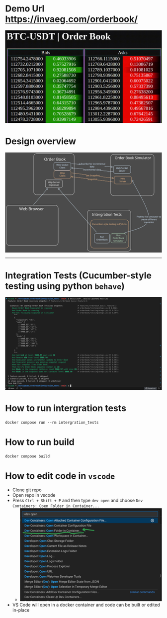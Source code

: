 # Demo Url https://invaeg.com/orderbook/
![Demo](order_booker_web_content/img/WebView.gif)


# Design overview
![Design overview](order_booker_web_content/img/orderbook.svg)

---

# Integration Tests (Cucumber-style testing using python `behave`)
![integration_tests](order_booker_web_content/img/integration_tests.png)


# How to run intergration tests
`docker compose run --rm intergration_tests`

# How to run build
`docker compose build`

# How to edit code in `vscode`
* Clone git repo
* Open repo in vscode
* Press `Ctrl + Shift + P` and then type `dev open` and choose `Dev Containers: Open Folder in Container...`
    * <img src="order_booker_web_content/img/open_in_dev_c.png" width="600"/>
* VS Code will open in a docker container and code can be built or edited in-place
